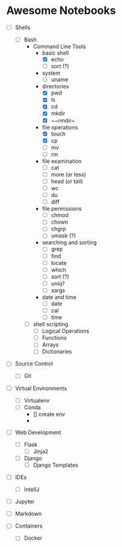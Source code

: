# Awesome Notebooks

- [ ] Shells
   - [ ] Bash 
        - Command Line Tools
            - basic shell
                - [x] echo
                - [ ] sort (?)
            - system
                - [ ] uname
            - directories
                - [x] pwd
                - [x] ls
                - [x] cd
                - [x] mkdir
                - [x] ~~rmdir~
            - file operations
                - [x] touch
                - [x] cp
                - [ ] mv
                - [ ] rm
            - file examination
                - [ ] cat
                - [ ] more (or less)
                - [ ] head (or tail)
                - [ ] wc
                - [ ] du
                - [ ] diff
            - file permissions
                - [ ] chmod
                - [ ] chown
                - [ ] chgrp
                - [ ] umask (?)
            - searching and sorting
                - [ ] grep
                - [ ] find
                - [ ] locate
                - [ ] which
                - [ ] sort (?)
                - [ ] uniq?
                - [ ] xargs 
            - date and time
                - [ ] date
                - [ ] cal
                - [ ] time
                
        - [ ] shell scripting
            - [ ] Logical Operations 
            - [ ] Functions
            - [ ] Arrays
            - [ ] Dictionaries

- [ ] Source Control
   - [ ] Git
   
- [ ] Virtual Environments
    - [ ] Virtualenv
    - [ ] Conda
        - [] create env
        - 

- [ ] Web Development
   - [ ] Flask
      - [ ] Jinja2
   - [ ] Django
      - [ ] Django Templates

- [ ] IDEs
   - [ ] IntelIJ

- [ ] Jupyter

- [ ] Markdown

- [ ] Containers
    - [ ] Docker


 
